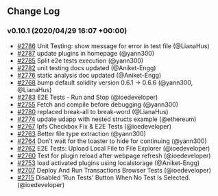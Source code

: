 ## Change Log

### v0.10.1 (2020/04/29 16:07 +00:00)
- [#2786](https://github.com/ethereum/remix-ide/pull/2786) Unit Testing: show message for error in test file (@LianaHus)
- [#2787](https://github.com/ethereum/remix-ide/pull/2787) update plugins in homepage (@yann300)
- [#2785](https://github.com/ethereum/remix-ide/pull/2785) Split e2e tests execution (@yann300)
- [#2782](https://github.com/ethereum/remix-ide/pull/2782) unit testing docs updated (@Aniket-Engg)
- [#2776](https://github.com/ethereum/remix-ide/pull/2776) static analysis doc updated (@Aniket-Engg)
- [#2768](https://github.com/ethereum/remix-ide/pull/2768) bump default solidity version 0.6.1 -> 0.6.6 (@yann300, @LianaHus)
- [#2783](https://github.com/ethereum/remix-ide/pull/2783) E2E Tests - Run and Stop (@ioedeveloper)
- [#2755](https://github.com/ethereum/remix-ide/pull/2755) Fetch and compile before debugging (@yann300)
- [#2780](https://github.com/ethereum/remix-ide/pull/2780) replaced break-all to break-word (@LianaHus)
- [#2774](https://github.com/ethereum/remix-ide/pull/2774) update udapp with nested structs example (@ethereum)
- [#2767](https://github.com/ethereum/remix-ide/pull/2767) Ipfs Checkbox Fix & E2E Tests (@ioedeveloper)
- [#2763](https://github.com/ethereum/remix-ide/pull/2763) Better file type extraction (@yann300)
- [#2764](https://github.com/ethereum/remix-ide/pull/2764) Don't wait for the toaster to hide for continuing (@yann300)
- [#2762](https://github.com/ethereum/remix-ide/pull/2762) E2E Tests: Upload Local File to File Explorer (@ioedeveloper)
- [#2760](https://github.com/ethereum/remix-ide/pull/2760) Test for plugin reload after webpage refresh (@ioedeveloper)
- [#2753](https://github.com/ethereum/remix-ide/pull/2753) load activated plugins using localstorage (@Aniket-Engg)
- [#2707](https://github.com/ethereum/remix-ide/pull/2707) Deploy And Run Transactions Browser Tests (@ioedeveloper)
- [#2715](https://github.com/ethereum/remix-ide/pull/2715) Disabled 'Run Tests' Button When No Test Is Selected. (@ioedeveloper)